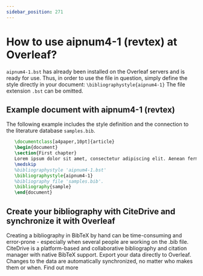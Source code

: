 ```yaml
---
sidebar_position: 271
---
```


# How to use aipnum4-1 (revtex) at Overleaf?
`aipnum4-1.bst` has already been installed on the Overleaf servers and is ready for use. Thus, in order to use the file in question, simply define the style directly in your document: `\bibliographystyle{aipnum4-1}` The file extension `.bst` can be omitted.

## Example document with aipnum4-1 (revtex)
The following example includes the style definition and the connection to the literature database `samples.bib`.
```tex
   \documentclass[a4paper,10pt]{article}
   \begin{document}
   \section{First chapter}
   Lorem ipsum dolor sit amet, consectetur adipiscing elit. Aenean fermentum justo massa, ut maximus mauris sodales et. Aenean vel elit a erat rhoncus pharetra.
   \medskip
   %bibliographystyle 'aipnum4-1.bst'
   \bibliographystyle{aipnum4-1}
   %bibliography file 'samples.bib'.
   \bibliography{sample}
   \end{document}
```

## Create your bibliography with CiteDrive and synchronize it with Overleaf
Creating a bibliography in BibTeX by hand can be time-consuming and error-prone - especially when several people are working on the .bib file. CiteDrive is a platform-based and collaborative bibliography and citation manager with native BibTeX support. Export your data directly to Overleaf. Changes to the data are automatically synchronized, no matter who makes them or when. Find out more
